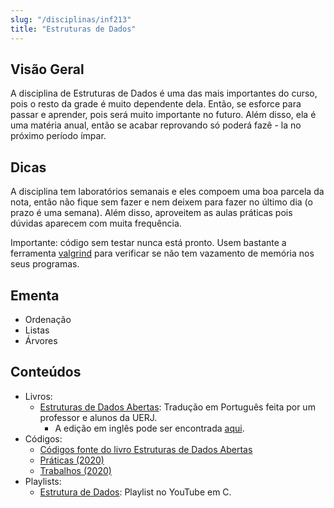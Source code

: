 ```yaml
---
slug: "/disciplinas/inf213"
title: "Estruturas de Dados"
---
```


## Visão Geral

A disciplina de Estruturas de Dados é uma das mais importantes do curso, pois o resto da grade é muito dependente dela. Então, se esforce para passar e aprender, pois será muito importante no futuro. Além disso, ela é uma matéria anual, então se acabar reprovando só poderá fazê - la no próximo período ímpar.

## Dicas

A disciplina tem laboratórios semanais e eles compoem uma boa parcela da nota, então não fique sem fazer e nem deixem para fazer no último dia (o prazo é uma semana). Além disso, aproveitem as aulas práticas pois dúvidas aparecem com muita frequência.

Importante: código sem testar nunca está pronto. Usem bastante a ferramenta [valgrind](https://valgrind.org/) para verificar se não tem vazamento de memória nos seus programas.

## Ementa

- Ordenação
- Listas
- Árvores

## Conteúdos

- Livros:
  - [Estruturas de Dados Abertas](http://www.araujo.eng.uerj.br/opendata/ods-ptbr-cpp.pdf): Tradução em Português feita por um professor e alunos da UERJ.
    - A edição em inglês pode ser encontrada [aqui](https://opendatastructures.org/).
- Códigos:
  - [Códigos fonte do livro Estruturas de Dados Abertas](https://github.com/jaraujouerj/Estruturas-de-Dados-Abertos/tree/master/cpp)
  - [Práticas (2020)](https://github.com/lucasjoviniano/UFV/tree/main/INF213/Praticas)
  - [Trabalhos (2020)](https://github.com/lucasjoviniano/UFV/tree/main/INF213)
- Playlists:
  - [Estrutura de Dados](https://www.youtube.com/playlist?list=PLUukMN0DTKCtdKaIUQoV4VWqGblYGZLfC): Playlist no YouTube em C.
